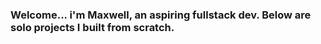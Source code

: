 ### Welcome... i'm Maxwell, an aspiring fullstack dev. Below are solo projects I built from scratch.
